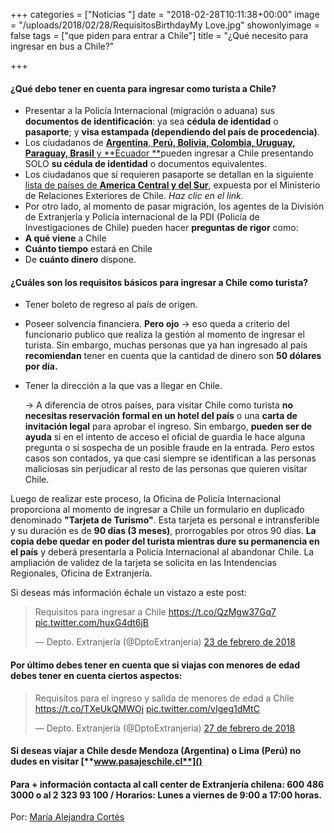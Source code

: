 +++
categories = ["Noticias "]
date = "2018-02-28T10:11:38+00:00"
image = "/uploads/2018/02/28/RequisitosBirthdayMy Love.jpg"
showonlyimage = false
tags = ["que piden para entrar a Chile"]
title = "¿Qué necesito para ingresar en bus a Chile?"

+++
#### **¿Qué debo tener en cuenta para ingresar como turista a Chile?**

* Presentar a la Policía Internacional (migración o aduana) sus **documentos de identificación**: ya sea **cédula de identidad** o **pasaporte**; y **visa estampada (dependiendo del país de procedencia)**.
* Los ciudadanos de [**Argentina**, **Perú, Bolivia, Colombia, Uruguay, Paraguay, Brasil** y \*\*Ecuador \*\*](https://minrel.gob.cl/las-americas/minrel/2010-06-15/100334.html)pueden ingresar a Chile presentando SOLO **su cédula de identidad** o documentos equivalentes.
* Los ciudadanos que sí requieren pasaporte se detallan en la siguiente [lista de países de **America Central y del Sur**](https://minrel.gob.cl/las-americas/minrel/2010-06-15/100334.html), expuesta por el Ministerio de Relaciones Exteriores de Chile. _Haz clic en el link._
* Por otro lado, al momento de pasar migración, los agentes de la División de Extranjería y Policía internacional de la PDI (Policía de Investigaciones de Chile) pueden hacer **preguntas de rigor** como:
* **A qué viene** a Chile
* **Cuánto tiempo** estará en Chile
* De **cuánto dinero** dispone.

#### **¿Cuáles son los requisitos básicos para ingresar a Chile como turista?**

* Tener boleto de regreso al país de origen.
* Poseer solvencia financiera. **Pero ojo** → eso queda a criterio del funcionario publico que realiza la gestión al momento de ingresar el turista. Sin embargo, muchas personas que ya han ingresado al país **recomiendan** tener en cuenta que la cantidad de dinero son **50 dólares por día.**
* Tener la dirección a la que vas a llegar en Chile.

  → A diferencia de otros países, para visitar Chile como turista **no necesitas reservación formal en un hotel del país** o una **carta de invitación legal** para aprobar el ingreso. Sin embargo, **pueden ser de ayuda** si en el intento de acceso el oficial de guardia le hace alguna pregunta o si sospecha de un posible fraude en la entrada. Pero estos casos son contados, ya que casi siempre se identifican a las personas maliciosas sin perjudicar al resto de las personas que quieren visitar Chile.

Luego de realizar este proceso, la Oficina de Policía Internacional proporciona al momento de ingresar a Chile un formulario en duplicado denominado **"Tarjeta de Turismo"**. Esta tarjeta es personal e intransferible y su duración es de **90 días (3 meses)**, prorrogables por otros 90 días. **La copia debe quedar en poder del turista mientras dure su permanencia en el país** y deberá presentarla a Policía Internacional al abandonar Chile. La ampliación de validez de la tarjeta se solicita en las Intendencias Regionales, Oficina de Extranjería.

Si deseas más información échale un vistazo a este post:

<blockquote class="twitter-tweet" data-lang="es"><p lang="es" dir="ltr">Requisitos para ingresar a Chile <a href="https://t.co/QzMgw37Gq7">https://t.co/QzMgw37Gq7</a> <a href="https://t.co/huxG4dt6jB">pic.twitter.com/huxG4dt6jB</a></p>— Depto. Extranjería (@DptoExtranjeria) <a href="https://twitter.com/DptoExtranjeria/status/967081626738991104?ref_src=twsrc%5Etfw">23 de febrero de 2018</a></blockquote>
<script async src="https://platform.twitter.com/widgets.js" charset="utf-8"></script>

#### **Por último debes tener en cuenta que si viajas con menores de edad debes tener en cuenta ciertos aspectos:**

<blockquote class="twitter-tweet" data-lang="es"><p lang="es" dir="ltr">Requisitos para el ingreso y salida de menores de edad a Chile <a href="https://t.co/TXeUkQMWOj">https://t.co/TXeUkQMWOj</a> <a href="https://t.co/vIgeg1dMtC">pic.twitter.com/vIgeg1dMtC</a></p>— Depto. Extranjería (@DptoExtranjeria) <a href="https://twitter.com/DptoExtranjeria/status/968576471810879488?ref_src=twsrc%5Etfw">27 de febrero de 2018</a></blockquote>
<script async src="https://platform.twitter.com/widgets.js" charset="utf-8"></script>

#### Si deseas viajar a Chile desde **Mendoza (Argentina) o Lima (Perú)** no dudes en visitar [**www.pasajeschile.cl**]() 

#### **Para + información** contacta al call center de Extranjería chilena: 600 486 3000 o al 2 323 93 100 / Horarios: Lunes a viernes de 9:00 a 17:00 horas. 

Por: [María Alejandra Cortés ](http://bit.ly/2BUbMGO)